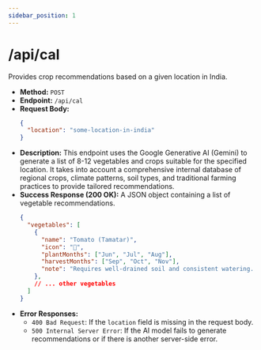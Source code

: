 ```yaml
---
sidebar_position: 1
---
```


# /api/cal

Provides crop recommendations based on a given location in India.

- **Method:** `POST`
- **Endpoint:** `/api/cal`
- **Request Body:**
  ```json
  {
    "location": "some-location-in-india"
  }
  ```
- **Description:** This endpoint uses the Google Generative AI (Gemini) to generate a list of 8-12 vegetables and crops suitable for the specified location. It takes into account a comprehensive internal database of regional crops, climate patterns, soil types, and traditional farming practices to provide tailored recommendations.
- **Success Response (200 OK):**
  A JSON object containing a list of vegetable recommendations.
  ```json
  {
    "vegetables": [
      {
        "name": "Tomato (Tamatar)",
        "icon": "🍅",
        "plantMonths": ["Jun", "Jul", "Aug"],
        "harvestMonths": ["Sep", "Oct", "Nov"],
        "note": "Requires well-drained soil and consistent watering. Stake plants for better yield."
      },
      // ... other vegetables
    ]
  }
  ```
- **Error Responses:**
  - `400 Bad Request`: If the `location` field is missing in the request body.
  - `500 Internal Server Error`: If the AI model fails to generate recommendations or if there is another server-side error.
